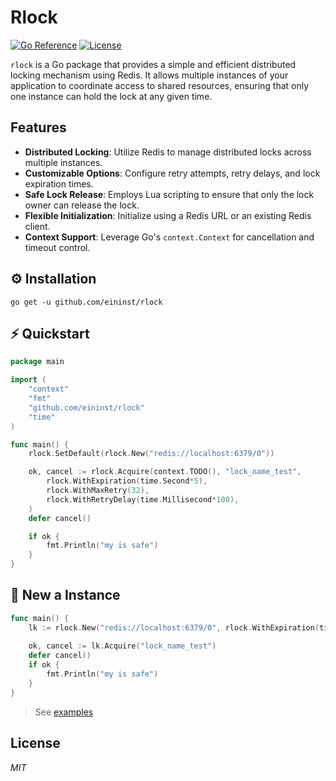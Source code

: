 # Rlock

[![Go Reference](https://pkg.go.dev/badge/github.com/eininst/rlock.svg)](https://pkg.go.dev/github.com/eininst/redis-stream-pubsub)
[![License](https://img.shields.io/github/license/eininst/rlock.svg)](LICENSE)

`rlock` is a Go package that provides a simple and efficient distributed locking mechanism using Redis. It allows multiple instances of your application to coordinate access to shared resources, ensuring that only one instance can hold the lock at any given time.

## Features

- **Distributed Locking**: Utilize Redis to manage distributed locks across multiple instances.
- **Customizable Options**: Configure retry attempts, retry delays, and lock expiration times.
- **Safe Lock Release**: Employs Lua scripting to ensure that only the lock owner can release the lock.
- **Flexible Initialization**: Initialize using a Redis URL or an existing Redis client.
- **Context Support**: Leverage Go's `context.Context` for cancellation and timeout control.


## ⚙️ Installation

```text
go get -u github.com/eininst/rlock
```

## ⚡ Quickstart

```go
package main

import (
	"context"
	"fmt"
	"github.com/eininst/rlock"
	"time"
)

func main() {
	rlock.SetDefault(rlock.New("redis://localhost:6379/0"))

	ok, cancel := rlock.Acquire(context.TODO(), "lock_name_test",
		rlock.WithExpiration(time.Second*5),
		rlock.WithMaxRetry(32),
		rlock.WithRetryDelay(time.Millisecond*100),
	)
	defer cancel()

	if ok {
		fmt.Println("my is safe")
	}
}
```

## 👀 New a Instance

```go
func main() {
    lk := rlock.New("redis://localhost:6379/0", rlock.WithExpiration(time.Second*5),)
    
    ok, cancel := lk.Acquire("lock_name_test")
    defer cancel()
    if ok {
        fmt.Println("my is safe")
    }
}
```

> See [examples](/example)

## License

*MIT*